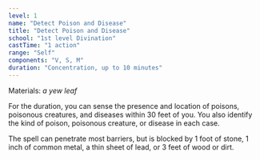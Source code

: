 ```yaml
---
level: 1
name: "Detect Poison and Disease"
title: "Detect Poison and Disease"
school: "1st level Divination"
castTime: "1 action"
range: "Self"
components: "V, S, M"
duration: "Concentration, up to 10 minutes"
---
```


Materials: *a yew leaf*

For the duration, you can sense the presence and location of poisons, poisonous creatures, and diseases within 30 feet of you. You also identify the kind of poison, poisonous creature, or disease in each case.

The spell can penetrate most barriers, but is blocked by 1 foot of stone, 1 inch of common metal, a thin sheet of lead, or 3 feet of wood or dirt.
